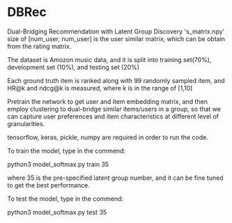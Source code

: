 # DBRec
Dual-Bridging Recommendation with Latent Group Discovery
's_matrix.npy' size of [num_user, num_user] is the user similar matrix, which can be obtain from the rating matrix. 

The dataset is Amozon music data, and it is split into training set(70%), development set (10%), and testing set (20%)

Each ground truth item is ranked along with 99 randomly sampled item, and HR@k and ndcg@k is measured, where k is in the range of [1,10]

Pretrain the network to get user and item embedding matrix, and then employ clustering to dual-bridge similar items/users in a group, so that we can capture user preferences and item characteristics at different level of granularities. 

tensorflow, keras, pickle, numpy are required in order to run the code.

To train the model, type in the commend:

python3 model_softmax.py train 35

where 35 is the pre-specified latent group number, and it can be fine tuned to get the best performance. 

To test the model, type in the commend:

python3 model_softmax.py test 35
